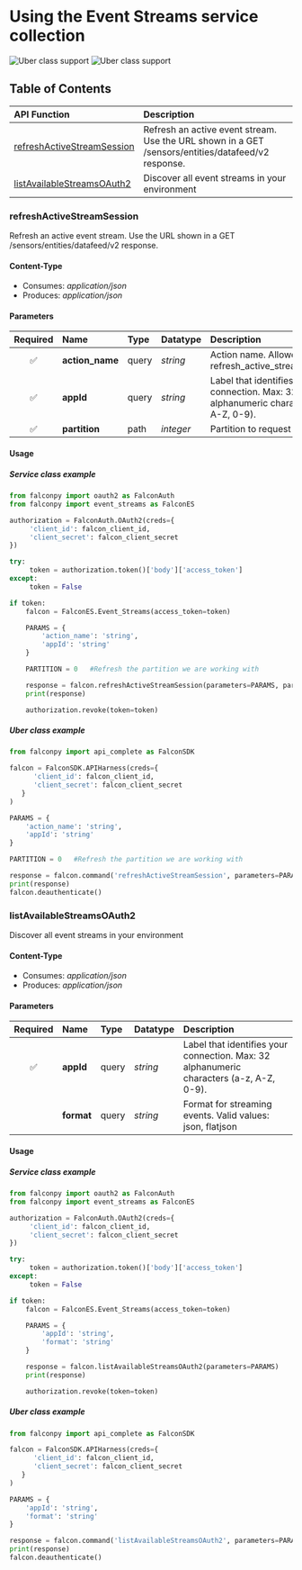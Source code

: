 # Using the Event Streams service collection
![Uber class support](https://img.shields.io/badge/Uber%20class%20support-%E2%9C%93%20Yes-green.svg) ![Uber class support](https://img.shields.io/badge/Service%20class%20support-%E2%9C%93%20Yes-green.svg)
## Table of Contents
| API Function | Description |
| :--- | :--- |
| [refreshActiveStreamSession](#refreshactivestreamsession) | Refresh an active event stream. Use the URL shown in a GET /sensors/entities/datafeed/v2 response. |
| [listAvailableStreamsOAuth2](#listavailablestreamsoauth2) | Discover all event streams in your environment |
### refreshActiveStreamSession
Refresh an active event stream. Use the URL shown in a GET /sensors/entities/datafeed/v2 response.

#### Content-Type
- Consumes: _application/json_
- Produces: _application/json_
#### Parameters
| Required | Name  | Type  | Datatype | Description |
| :---: | :---- | :---- | :-------- | :---------- |
| :white_check_mark: | __action_name__ | query | _string_ | Action name. Allowed value is refresh_active_stream_session. |
| :white_check_mark: | __appId__ | query | _string_ | Label that identifies your connection. Max: 32 alphanumeric characters (a-z, A-Z, 0-9). |
| :white_check_mark: | __partition__ | path | _integer_ | Partition to request data for. |
#### Usage
##### Service class example
```python
from falconpy import oauth2 as FalconAuth
from falconpy import event_streams as FalconES

authorization = FalconAuth.OAuth2(creds={
     'client_id': falcon_client_id,
     'client_secret': falcon_client_secret
})

try:
     token = authorization.token()['body']['access_token']
except:
     token = False

if token:
    falcon = FalconES.Event_Streams(access_token=token)

    PARAMS = {
        'action_name': 'string',
        'appId': 'string'
    }

    PARTITION = 0   #Refresh the partition we are working with

    response = falcon.refreshActiveStreamSession(parameters=PARAMS, partition=PARTITION)
    print(response)

    authorization.revoke(token=token)
```
##### Uber class example
```python
from falconpy import api_complete as FalconSDK

falcon = FalconSDK.APIHarness(creds={
      'client_id': falcon_client_id,
      'client_secret': falcon_client_secret
   }
)

PARAMS = {
    'action_name': 'string',
    'appId': 'string'
}

PARTITION = 0   #Refresh the partition we are working with

response = falcon.command('refreshActiveStreamSession', parameters=PARAMS, partition=PARTITION)
print(response)
falcon.deauthenticate()
```
### listAvailableStreamsOAuth2
Discover all event streams in your environment

#### Content-Type
- Consumes: _application/json_
- Produces: _application/json_
#### Parameters
| Required | Name  | Type  | Datatype | Description |
| :---: | :---- | :---- | :-------- | :---------- |
| :white_check_mark: | __appId__ | query | _string_ | Label that identifies your connection. Max: 32 alphanumeric characters (a-z, A-Z, 0-9). |
| | __format__ | query | _string_ | Format for streaming events. Valid values: json, flatjson |
#### Usage
##### Service class example
```python
from falconpy import oauth2 as FalconAuth
from falconpy import event_streams as FalconES

authorization = FalconAuth.OAuth2(creds={
     'client_id': falcon_client_id,
     'client_secret': falcon_client_secret
})

try:
     token = authorization.token()['body']['access_token']
except:
     token = False

if token:
    falcon = FalconES.Event_Streams(access_token=token)

    PARAMS = {
        'appId': 'string',
        'format': 'string'
    }

    response = falcon.listAvailableStreamsOAuth2(parameters=PARAMS)
    print(response)

    authorization.revoke(token=token)
```
##### Uber class example
```python
from falconpy import api_complete as FalconSDK

falcon = FalconSDK.APIHarness(creds={
      'client_id': falcon_client_id,
      'client_secret': falcon_client_secret
   }
)

PARAMS = {
    'appId': 'string',
    'format': 'string'
}

response = falcon.command('listAvailableStreamsOAuth2', parameters=PARAMS)
print(response)
falcon.deauthenticate()
```
